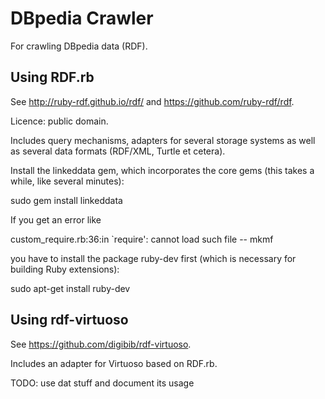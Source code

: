 # DBpedia Crawler

For crawling DBpedia data (RDF).

## Using RDF.rb

See http://ruby-rdf.github.io/rdf/ and https://github.com/ruby-rdf/rdf.

Licence: public domain.

Includes query mechanisms, adapters for several storage systems
as well as several data formats (RDF/XML, Turtle et cetera).

Install the linkeddata gem, which incorporates the core gems (this takes a while,
like several minutes):

  sudo gem install linkeddata 

If you get an error like 

  custom_require.rb:36:in `require': cannot load such file -- mkmf

you have to install the package ruby-dev first (which is necessary for 
building Ruby extensions):

  sudo apt-get install ruby-dev

## Using rdf-virtuoso

See https://github.com/digibib/rdf-virtuoso.

Includes an adapter for Virtuoso based on RDF.rb.

TODO: use dat stuff and document its usage

